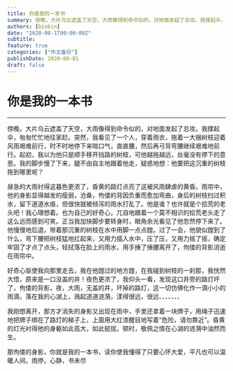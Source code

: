 ```yaml
---
title: 你是我的一本书
summary: 傍晚，大片乌云遮盖了天空，大雨像得到命令似的，对地面发起了总攻。我撑起伞，匆匆忙忙地往家赶。
authors: [binbin]
date: "2020-08-1T00:00:00Z"
subtitle: 
feature: true
categories: ["作文备份"]
publishDate: 2020-08-01
draft: false
---
```


# 你是我的一本书
---

傍晚，大片乌云遮盖了天空，大雨像得到命令似的，对地面发起了总攻。我撑起伞，匆匆忙忙地往家赶。突然，我看见了一个人，穿着雨衣，拖着一大捆树枝迎着风雨艰难前行，时不时地停下来喘口气，直直腰，然后再弓背弯腰继续艰难地前行。起初，我以为他只是顺手移开挡路的树枝，可他越拖越远，丝毫没有停下的意思。我的脚步慢了下来，腿不由自主地跟着他走，疑惑地想：他要把这沉重的树枝拖到哪里呢？


昼急的大雨衬得这暮色更浓了，昏黄的路灯点亮了这被风雨肆虐的黄昏。雨帘中，他的身影显得越发的瘦弱，沧桑，佝偻的背因负重而愈加弯曲，身后的树枝扫过积水，留下道道水痕，但很快就被倾泻的雨水打乱了。他是谁？也许就是个拾荒的老头吧！我心理想着。也为自己的好奇心，兀自地跟着一个莫不相识的拾荒老头走了这么远而感到可笑。正当我加快脚步要转身时，眼角余光看见了他忽然停下来了。他慢慢地后退，带着那沉重的树枝在水中用脚一点点蹚。过了一会，他貌似蹚到了什么，弯下腰把树枝猛地扛起来，又用力插入水中，压了压，又用力摇了摇，确定牢固了才点了点头，轻拭落在脸上的雨水，用手捶了捶腰离开了，佝偻的背影消逝在雨帘中。


好奇心驱使我向那里走去，我在他蹚过的地方蹚，在我碰到树枝的一刹那，我恍然大悟，原来是一口没盖的井！夜色更浓了，我仰头一看，发现这口井旁的路灯坏了，佝偻的背影，夜，大雨，无盖的井，坏掉的路灯，这一切仿佛化作一滴小小的雨滴，落在我的心湖上，溅起道道涟漪，漾得很远，很远、、、、、、、


我刚想离开，那方才消失的身影又出现在雨中，手里还拿着一块牌子，用绳子迅速地把牌子绑在了路灯的梯子上，上面用大红漆醒目地写着“危险，请勿靠近”。昏黄的灯光衬得他的身躯如此高大，如此挺拔。顿时，敬佩之情在心湖的涟漪中油然而生。

那佝偻的身影，你就是我的一本书，读你使我懂得了只要心怀大爱，平凡也可以温暖人间。雨停，心静，书未尽
